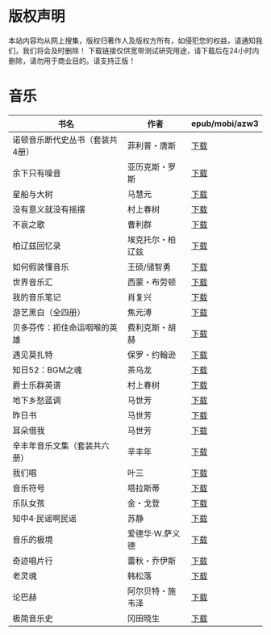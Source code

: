 # 版权声明

本站内容均从网上搜集，版权归著作人及版权方所有，如侵犯您的权益，请通知我们，我们将会及时删除！ 下载链接仅供宽带测试研究用途，请下载后在24小时内删除，请勿用于商业目的。请支持正版！

# 音乐

| 书名 | 作者 | epub/mobi/azw3 |
| --- | --- | --- |
| 诺顿音乐断代史丛书（套装共4册） | 菲利普・唐斯 | [下载](https://url89.ctfile.com/f/31084289-1375492282-3fa830?p=8866) |
| 余下只有噪音 | 亚历克斯・罗斯 | [下载](https://url89.ctfile.com/f/31084289-1375509967-ee6928?p=8866) |
| 星船与大树 | 马慧元 | [下载](https://url89.ctfile.com/f/31084289-1375510558-539795?p=8866) |
| 没有意义就没有摇摆 | 村上春树 | [下载](https://url89.ctfile.com/f/31084289-1375511080-f945a2?p=8866) |
| 不哀之歌 | 曹利群 | [下载](https://url89.ctfile.com/f/31084289-1375513687-619e62?p=8866) |
| 柏辽兹回忆录 | 埃克托尔・柏辽兹 | [下载](https://url89.ctfile.com/f/31084289-1356996952-cf4c12?p=8866) |
| 如何假装懂音乐 | 王硕/储智勇 | [下载](https://url89.ctfile.com/f/31084289-1356992167-7c7309?p=8866) |
| 世界音乐汇 | 西蒙・布劳顿 | [下载](https://url89.ctfile.com/f/31084289-1356988903-9ca23c?p=8866) |
| 我的音乐笔记 | 肖复兴 | [下载](https://url89.ctfile.com/f/31084289-1356985537-157393?p=8866) |
| 游艺黑白（全四册） | 焦元溥 | [下载](https://url89.ctfile.com/f/31084289-1356982555-e57eb3?p=8866) |
| 贝多芬传：扼住命运咽喉的英雄 | 费利克斯・胡赫 | [下载](https://url89.ctfile.com/f/31084289-1357051042-dc8d6b?p=8866) |
| 遇见莫扎特 | 保罗・约翰逊 | [下载](https://url89.ctfile.com/f/31084289-1357050742-52e166?p=8866) |
| 知日52：BGM之魂 | 茶乌龙 | [下载](https://url89.ctfile.com/f/31084289-1357047412-210b95?p=8866) |
| 爵士乐群英谱 | 村上春树 | [下载](https://url89.ctfile.com/f/31084289-1357046266-bc8656?p=8866) |
| 地下乡愁蓝调 | 马世芳 | [下载](https://url89.ctfile.com/f/31084289-1357031992-c6a7a5?p=8866) |
| 昨日书 | 马世芳 | [下载](https://url89.ctfile.com/f/31084289-1357031995-cea4e2?p=8866) |
| 耳朵借我 | 马世芳 | [下载](https://url89.ctfile.com/f/31084289-1357031983-981a1b?p=8866) |
| 辛丰年音乐文集（套装共六册） | 辛丰年 | [下载](https://url89.ctfile.com/f/31084289-1357030315-421cb1?p=8866) |
| 我们唱 | 叶三 | [下载](https://url89.ctfile.com/f/31084289-1357027609-3c8930?p=8866) |
| 音乐符号 | 塔拉斯蒂 | [下载](https://url89.ctfile.com/f/31084289-1357027090-ea2b06?p=8866) |
| 乐队女孩 | 金・戈登 | [下载](https://url89.ctfile.com/f/31084289-1357025644-afb8d9?p=8866) |
| 知中4·民谣啊民谣 | 苏静 | [下载](https://url89.ctfile.com/f/31084289-1357025260-f23d1e?p=8866) |
| 音乐的极境 | 爱德华·W.萨义德 | [下载](https://url89.ctfile.com/f/31084289-1357022965-9d1e5c?p=8866) |
| 奇迹唱片行 | 蕾秋・乔伊斯 | [下载](https://url89.ctfile.com/f/31084289-1357022113-7cd057?p=8866) |
| 老灵魂 | 韩松落 | [下载](https://url89.ctfile.com/f/31084289-1357020712-1dcbf2?p=8866) |
| 论巴赫 | 阿尔贝特・施韦泽 | [下载](https://url89.ctfile.com/f/31084289-1357018666-493f7e?p=8866) |
| 极简音乐史 | 冈田晓生 | [下载](https://url89.ctfile.com/f/31084289-1357006222-875cfc?p=8866) |

